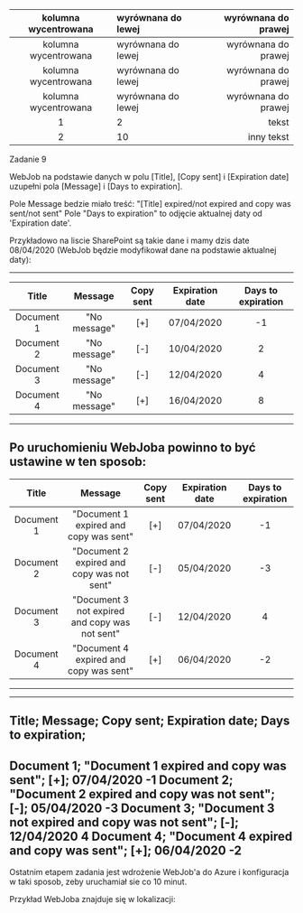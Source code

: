 kolumna wycentrowana | wyrównana do lewej | wyrównana do prawej
:-------------------:|:-------------------|-------------------:
kolumna wycentrowana | wyrównana do lewej | wyrównana do prawej
kolumna wycentrowana | wyrównana do lewej | wyrównana do prawej
kolumna wycentrowana | wyrównana do lewej | wyrównana do prawej
1| 2 | tekst
                   2 |  10                |  inny tekst
				   
				   
Zadanie 9

WebJob na podstawie danych w polu [Title], [Copy sent] i [Expiration date] uzupełni pola [Message] i [Days to expiration].

Pole Message bedzie miało treść: "[Title] expired/not expired and copy was sent/not sent"
Pole "Days to expiration" to odjęcie aktualnej daty od 'Expiration date'.


Przykładowo na liscie SharePoint są takie dane i mamy dzis date 08/04/2020 (WebJob będzie modyfikował dane na podstawie aktualnej daty):

--------------------------------------------------------------------------------------------------------------------
 Title | Message |Copy sent |Expiration date | Days to expiration
:-:|:-:|:-:|:-:|:-:|
Document 1 | "No message"|[+]|07/04/2020| -1
Document 2 | "No message" | [-] | 10/04/2020| 2
Document 3 | "No message" | [-] | 12/04/2020 | 4
Document 4 | "No message" | [+] | 16/04/2020 | 8
--------------------------------------------------------------------------------------------------------------------

Po uruchomieniu WebJoba powinno to być ustawine w ten sposob:
--------------------------------------------------------------------------------------------------------------------
 Title | Message |Copy sent |Expiration date | Days to expiration
:-:|:-:|:-:|:-:|:-:|
Document 1 | "Document 1 expired and copy was sent"|[+]|07/04/2020| -1
Document 2 | "Document 2 expired and copy was not sent" | [-] | 05/04/2020| -3
Document 3 | "Document 3 not expired and copy was not sent" | [-] | 12/04/2020 | 4
Document 4 | "Document 4 expired and copy was sent" | [+] | 06/04/2020 | -2
--------------------------------------------------------------------------------------------------------------------

--------------------------------------------------------------------------------------------------------------------
Title; 			Message; 									Copy sent; 		Expiration date; 	Days to expiration;
---------------------------------------------------------------------------------------------------------------------
Document 1; 	"Document 1 expired and copy was sent";			[+];			07/04/2020				-1
Document 2; 	"Document 2 expired and copy was not sent";	    [-];			05/04/2020				-3
Document 3; 	"Document 3 not expired and copy was not sent";	[-];			12/04/2020				 4
Document 4; 	"Document 4 expired and copy was sent";			[+];			06/04/2020				-2
--------------------------------------------------------------------------------------------------------------------

Ostatnim etapem zadania jest wdrożenie WebJob'a do Azure i konfiguracja w taki sposob, zeby uruchamiał sie co 10 minut.

Przykład WebJoba znajduje się w lokalizacji:
				   